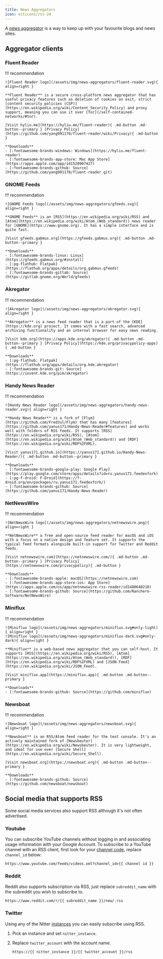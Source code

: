 ```yaml
---
title: News Aggregators
icon: octicons/rss-24
---
```


A [news aggregator](https://en.wikipedia.org/wiki/News_aggregator) is a way to keep up with your favourite blogs and news sites.

## Aggregator clients

### Fluent Reader

!!! recommendation

    ![Fluent Reader logo](/assets/img/news-aggregators/fluent-reader.svg){ align=right }
    
    **Fluent Reader** is a secure cross-platform news aggregator that has useful privacy features such as deletion of cookies on exit, strict [content security policies (CSP)](https://en.wikipedia.org/wiki/Content_Security_Policy) and proxy support, meaning you can use it over [Tor](/self-contained-networks/#tor).
    
    [Visit hyliu.me](https://hyliu.me/fluent-reader){ .md-button .md-button--primary } [Privacy Policy](https://github.com/yang991178/fluent-reader/wiki/Privacy){ .md-button }
    
    **Downloads**
    - [:fontawesome-brands-windows: Windows](https://hyliu.me/fluent-reader)
    - [:fontawesome-brands-app-store: Mac App Store](https://apps.apple.com/app/id1520907427)
    - [:fontawesome-brands-github: Source](https://github.com/yang991178/fluent-reader.git)

### GNOME Feeds

!!! recommendation

    ![GNOME Feeds logo](/assets/img/news-aggregators/gfeeds.svg){ align=right }
    
    **GNOME Feeds** is an [RSS](https://en.wikipedia.org/wiki/RSS) and [Atom](https://en.wikipedia.org/wiki/Atom_(Web_standard)) news reader for [GNOME](https://www.gnome.org). It has a simple interface and is quite fast.
    
    [Visit gfeeds.gabmus.org](https://gfeeds.gabmus.org){ .md-button .md-button--primary }
    
    **Downloads**
    - [:fontawesome-brands-linux: Linux](https://gfeeds.gabmus.org/#install)
    - [:pg-flathub: Flatpak](https://flathub.org/apps/details/org.gabmus.gfeeds)
    - [:fontawesome-brands-gitlab: Source](https://gitlab.gnome.org/World/gfeeds)

### Akregator

!!! recommendation

    ![Akregator logo](/assets/img/news-aggregators/akregator.svg){ align=right }
    
    **Akregator** is a news feed reader that is a part of the [KDE](https://kde.org) project. It comes with a fast search, advanced archiving functionality and an internal browser for easy news reading.
    
    [Visit kde.org](https://apps.kde.org/akregator){ .md-button .md-button--primary } [Privacy Policy](https://kde.org/privacypolicy-apps){ .md-button }
    
    **Downloads**
    - [:pg-flathub: Flatpak](https://flathub.org/apps/details/org.kde.akregator)
    - [:fontawesome-brands-git: Source](https://invent.kde.org/pim/akregator)

### Handy News Reader

!!! recommendation

    ![Handy News Reader logo](/assets/img/news-aggregators/handy-news-reader.svg){ align=right }
    
    **Handy News Reader** is a fork of [Flym](https://github.com/FredJul/Flym) that has many [features](https://github.com/yanus171/Handy-News-Reader#features) and works well with folders of RSS feeds. It supports [RSS](https://en.wikipedia.org/wiki/RSS), [Atom](https://en.wikipedia.org/wiki/Atom_(Web_standard)) and [RDF](https://en.wikipedia.org/wiki/RDF%2FXML).
    
    [Visit yanus171.github.io](https://yanus171.github.io/Handy-News-Reader/){ .md-button .md-button--primary }
    
    **Downloads**
    - [:fontawesome-brands-google-play: Google Play](https://play.google.com/store/apps/details?id=ru.yanus171.feedexfork)
    - [:pg-f-droid: F-Droid](https://f-droid.org/en/packages/ru.yanus171.feedexfork/)
    - [:fontawesome-brands-github: Source](https://github.com/yanus171/Handy-News-Reader)

### NetNewsWire

!!! recommendation

    ![NetNewsWire logo](/assets/img/news-aggregators/netnewswire.png){ align=right }
    
    **NetNewsWire** a free and open-source feed reader for macOS and iOS with a focus on a native design and feature set. It supports the typical feed formats alongside built-in support for Twitter and Reddit feeds.
    
    [Visit netnewswire.com](https://netnewswire.com/){ .md-button .md-button--primary } [Privacy Policy](https://netnewswire.com/privacypolicy){ .md-button }
    
    **Downloads**
    - [:fontawesome-brands-apple: macOS](https://netnewswire.com)
    - [:fontawesome-brands-app-store-ios: App Store](https://apps.apple.com/us/app/netnewswire-rss-reader/id1480640210)
    - [:fontawesome-brands-github: Source](https://github.com/Ranchero-Software/NetNewsWire)

### Miniflux

!!! recommendation

    ![Miniflux logo](/assets/img/news-aggregators/miniflux.svg#only-light){ align=right }
    ![Miniflux logo](/assets/img/news-aggregators/miniflux-dark.svg#only-dark){ align=right }
    
    **Miniflux** is a web-based news aggregator that you can self-host. It supports [RSS](https://en.wikipedia.org/wiki/RSS), [Atom](https://en.wikipedia.org/wiki/Atom_(Web_standard)), [RDF](https://en.wikipedia.org/wiki/RDF%2FXML) and [JSON Feed](https://en.wikipedia.org/wiki/JSON_Feed).
    
    [Visit miniflux.app](https://miniflux.app){ .md-button .md-button--primary }
    
    **Downloads**
    - [:fontawesome-brands-github: Source](https://github.com/miniflux)

### Newsboat

!!! recommendation

    ![Newsboat logo](/assets/img/news-aggregators/newsboat.svg){ align=right }
    
    **Newsboat** is an RSS/Atom feed reader for the text console. It's an actively maintained fork of [Newsbeuter](https://en.wikipedia.org/wiki/Newsbeuter). It is very lightweight, and ideal for use over [Secure Shell](https://en.wikipedia.org/wiki/Secure_Shell).
    
    [Visit newsboat.org](https://newsboat.org){ .md-button .md-button--primary }
    
    **Downloads**
    - [:fontawesome-brands-github: Source](https://github.com/newsboat/newsboat)

## Social media that supports RSS

Some social media services also support RSS although it's not often advertised.

### Youtube

You can subscribe YouTube channels without logging in and associating usage information with your Google Account. To subscribe to a YouTube channel with an RSS client, first look for your [channel code](https://support.google.com/youtube/answer/6180214), replace `channel_id` below:

```text
https://www.youtube.com/feeds/videos.xml?channel_id={{ channel id }}
```

### Reddit

Reddit also supports subscription via RSS, just replace `subreddit_name` with the subreddit you wish to subscribe to.

```text
https://www.reddit.com/r/{{ subreddit_name }}/new/.rss
```

### Twitter

Using any of the Nitter [instances](https://github.com/zedeus/nitter/wiki/Instances) you can easily subscribe using RSS.

1. Pick an instance and set `nitter_instance`.
2. Replace `twitter_account` with the account name.

   ```text
   https://{{ nitter_instance }}/{{ twitter_account }}/rss
   ```
